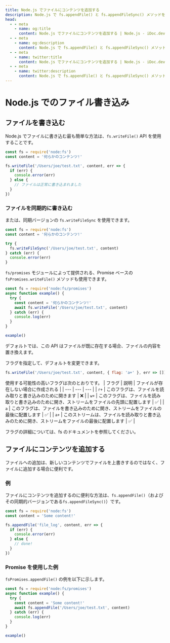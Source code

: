 ```yaml
---
title: Node.js でファイルにコンテンツを追加する
description: Node.js で fs.appendFile() と fs.appendFileSync() メソッドを使用してファイルにコンテンツを追加する方法を学びます。サンプルコードとコードスニペットを含みます。
head:
  - - meta
    - name: og:title
      content: Node.js でファイルにコンテンツを追加する | Node.js - iDoc.dev
  - - meta
    - name: og:description
      content: Node.js で fs.appendFile() と fs.appendFileSync() メソッドを使用してファイルにコンテンツを追加する方法を学びます。サンプルコードとコードスニペットを含みます。
  - - meta
    - name: twitter:title
      content: Node.js でファイルにコンテンツを追加する | Node.js - iDoc.dev
  - - meta
    - name: twitter:description
      content: Node.js で fs.appendFile() と fs.appendFileSync() メソッドを使用してファイルにコンテンツを追加する方法を学びます。サンプルコードとコードスニペットを含みます。
---
```



# Node.js でのファイル書き込み

## ファイルを書き込む

Node.js でファイルに書き込む最も簡単な方法は、`fs.writeFile()` API を使用することです。

```javascript
const fs = require('node:fs')
const content = '何らかのコンテンツ!'

fs.writeFile('/Users/joe/test.txt', content, err => {
  if (err) {
    console.error(err)
  } else {
    // ファイルは正常に書き込まれました
  }
})
```

### ファイルを同期的に書き込む

または、同期バージョンの `fs.writeFileSync` を使用できます。

```javascript
const fs = require('node:fs')
const content = '何らかのコンテンツ!'

try {
  fs.writeFileSync('/Users/joe/test.txt', content)
} catch (err) {
  console.error(err)
}
```

`fs/promises` モジュールによって提供される、Promise ベースの `fsPromises.writeFile()` メソッドも使用できます。

```javascript
const fs = require('node:fs/promises')
async function example() {
  try {
    const content = '何らかのコンテンツ!'
    await fs.writeFile('/Users/joe/test.txt', content)
  } catch (err) {
    console.log(err)
  }
}

example()
```

デフォルトでは、この API はファイルが既に存在する場合、ファイルの内容を置き換えます。

フラグを指定して、デフォルトを変更できます。

```javascript
fs.writeFile('/Users/joe/test.txt', content, { flag: 'a+' }, err => [])
```

使用する可能性の高いフラグは次のとおりです。
| フラグ | 説明 | ファイルが存在しない場合に作成される |
| --- | --- | --- |
| `r+` | このフラグは、ファイルを読み取りと書き込みのために開きます | :x: |
| `w+` | このフラグは、ファイルを読み取りと書き込みのために開き、ストリームをファイルの先頭に配置します | :white_check_mark: |
| `a` | このフラグは、ファイルを書き込みのために開き、ストリームをファイルの最後に配置します | :white_check_mark: |
| `a+` | このストリームは、ファイルを読み取りと書き込みのために開き、ストリームをファイルの最後に配置します | :white_check_mark: |

フラグの詳細については、fs のドキュメントを参照してください。

## ファイルにコンテンツを追加する

ファイルへの追加は、新しいコンテンツでファイルを上書きするのではなく、ファイルに追加する場合に便利です。


### 例

ファイルにコンテンツを追加するのに便利な方法は、`fs.appendFile()`（およびその同期的バージョンである`fs.appendFileSync()`）です。

```javascript
const fs = require('node:fs')
const content = 'Some content!'

fs.appendFile('file_log', content, err => {
  if (err) {
    console.error(err)
  } else {
    // done!
  }
})
```

### Promise を使用した例

`fsPromises.appendFile()` の例を以下に示します。

```javascript
const fs = require('node:fs/promises')
async function example() {
  try {
    const content = 'Some content!'
    await fs.appendFile('/Users/joe/test.txt', content)
  } catch (err) {
    console.log(err)
  }
}

example()
```

